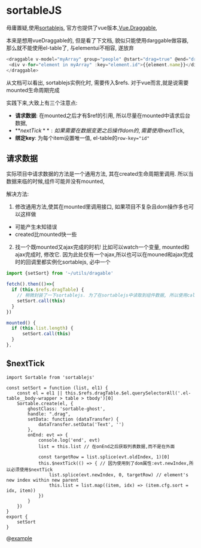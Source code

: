 # sortableJS

  毋庸置疑,使用[sortablejs](https://github.com/SortableJS/Sortable), 官方也提供了vue版本,[Vue.Draggable](https://github.com/SortableJS/Vue.Draggable),

  本来是想用vueDraggable的, 但是看了下文档, 貌似只能使用darggable做容器, 那么就不能使用el-table了, 与elementui不相容, 遂放弃

  ```js
  <draggable v-model="myArray" group="people" @start="drag=true" @end="drag=false">
   <div v-for="element in myArray" :key="element.id">{{element.name}}</div>
  </draggable>
  ```

  从文档可以看出, sortablejs实例化时, 需要传入$refs. 对于vue而言,就是说需要mounted生命周期完成

  实践下来,大致上有三个注意点:

  - **请求数据**: 在mounted之后才有$ref的引用, 所以尽量在mounted中请求后台数据,
  - **$nextTick**: 如果需要在数据变更之后操作dom的,需要使用$nextTick,
  - **绑定key**: 为每个item设置唯一值, el-table的`row-key="id"`

## 请求数据

实际项目中请求数据的方法是一个通用方法, 其在created生命周期里调用. 所以当数据来临的时候,组件可能并没有mounted, 

解决方法: 
  1. 修改通用方法,使其在mounted里调用接口, 如果项目不复杂且dom操作多也可以这样做
   -  可能产生未知错误
  - created比mounted快一些

  2. 找一个既mounted又ajax完成的时机! 比如可以watch一个变量, mounted和ajax完成时, 修改它. 因为此处仅有一个ajax,所以也可以在mouned和ajax完成时的回调里都实例化sortablejs, 必中一个

  ```js
  import {setSort} from '~/utils/dragable'

  fetch().then(()=>{
    if (this.$refs.dragTable) {
      // 稍微封装了一下sortablejs. 为了在sortablejs中读取到组件数据, 所以使用call传入this.最后发现无法公用,哈哈
      setSort.call(this) 
    }
  })

  mounted() {
    if (this.list.length) {
        setSort.call(this)
    }
  },
  ```


## $nextTick
```js{16}
import Sortable from 'sortablejs'

const setSort = function (list, el1) {
    const el = el1 || this.$refs.dragTable.$el.querySelectorAll('.el-table__body-wrapper > table > tbody')[0]
    Sortable.create(el, {
        ghostClass: 'sortable-ghost',
        handle: ".drag",
        setData: function (dataTransfer) {
            dataTransfer.setData('Text', '')
        },
        onEnd: evt => {
            console.log('end', evt)
            list = this.list // 在onEnd之后获取列表数据,而不是在外面

            const targetRow = list.splice(evt.oldIndex, 1)[0]
            this.$nextTick(() => { // 因为使用到了dom属性:evt.newIndex,所以必须使用$nextTick
                list.splice(evt.newIndex, 0, targetRow) // element's new index within new parent
                this.list = list.map((item, idx) => (item.cfg.sort = idx, item))
            })
        }
    })
}
export {
    setSort
}

```

@[example](table)
